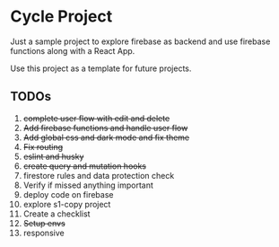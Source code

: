 # Cycle Project

Just a sample project to explore firebase as backend and use firebase functions along with a React App. 

Use this project as a template for future projects.

## TODOs

1. ~~complete user flow with edit and delete~~
2. ~~Add firebase functions and handle user flow~~
3. ~~Add global css and dark mode and fix theme~~
4. ~~Fix routing~~
5. ~~eslint and husky~~
6. ~~create query and mutation hooks~~
7. firestore rules and data protection check
8. Verify if missed anything important
9. deploy code on firebase
10. explore s1-copy project
11. Create a checklist
12. ~~Setup envs~~
13. responsive